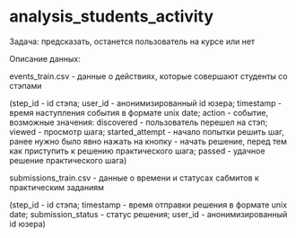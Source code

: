 # analysis_students_activity
Задача: предсказать, останется пользователь на курсе или нет

Описание данных:

events_train.csv - данные о действиях, которые совершают студенты со стэпами

(step_id - id стэпа;
user_id - анонимизированный id юзера;
timestamp - время наступления события в формате unix date;
action - событие, возможные значения: 
discovered - пользователь перешел на стэп;
viewed - просмотр шага;
started_attempt - начало попытки решить шаг, ранее нужно было явно нажать на кнопку - начать решение, перед тем как приступить к решению практического шага;
passed - удачное решение практического шага)

submissions_train.csv - данные о времени и статусах сабмитов к практическим заданиям

(step_id - id стэпа;
timestamp - время отправки решения в формате unix date;
submission_status - статус решения;
user_id - анонимизированный id юзера)
